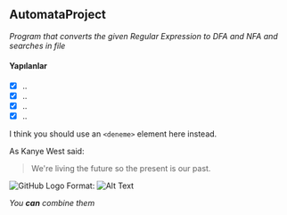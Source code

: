 ## AutomataProject

*Program that converts the given Regular Expression to DFA and NFA and searches in file*

#### **Yapılanlar**
- [x] ..
- [x] ..
- [x] ..
- [x] ..

I think you should use an
`<deneme>` element here instead.

As Kanye West said:

> We're living the future so
> the present is our past.

![GitHub Logo](/images/logo.png)
Format: ![Alt Text](url)

_You **can** combine them_

